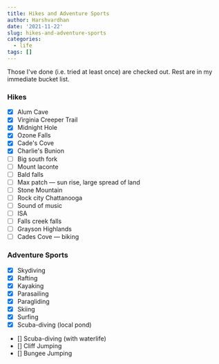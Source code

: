 ```yaml
---
title: Hikes and Adventure Sports
author: Harshvardhan
date: '2021-11-22'
slug: hikes-and-adventure-sports
categories:
  - life
tags: []
---
```


Those I've done (i.e. tried at least once) are checked out. Rest are in my immediate bucket list.

### Hikes

- [x] Alum Cave
- [x] Virginia Creeper Trail
- [x] Midnight Hole
- [x] Ozone Falls
- [x] Cade's Cove
- [x] Charlie's Bunion
- [ ] Big south fork
- [ ] Mount laconte
- [ ] Bald falls
- [ ] Max patch — sun rise, large spread of land
- [ ] Stone Mountain 
- [ ] Rock city Chattanooga 
- [ ] Sound of music
- [ ] ISA
- [ ] Falls creek falls
- [ ] Grayson Highlands
- [ ] Cades Cove — biking

### Adventure Sports

- [x] Skydiving
- [x] Rafting
- [x] Kayaking
- [x] Parasailing
- [x] Paragliding
- [x] Skiing
- [x] Surfing
- [x] Scuba-diving (local pond)
- [] Scuba-diving (with waterlife)
- [] Cliff Jumping
- [] Bungee Jumping




